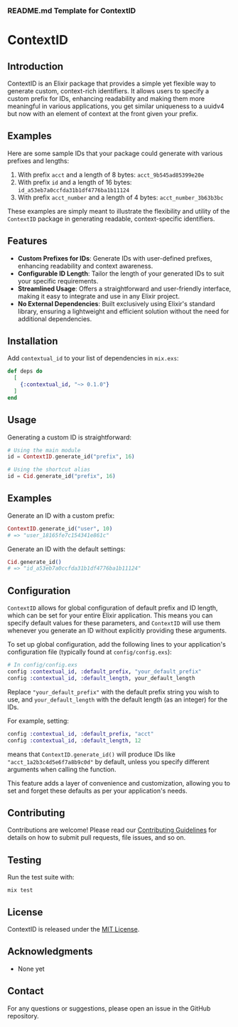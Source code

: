 ### README.md Template for ContextID

# ContextID

## Introduction
ContextID is an Elixir package that provides a simple yet flexible way to generate custom, context-rich identifiers. It allows users to specify a custom prefix for IDs, enhancing readability and making them more meaningful in various applications, you get similar uniqueness to a uuidv4 but now with an element of context at the front given your prefix.


## Examples
Here are some sample IDs that your package could generate with various prefixes and lengths:

1. With prefix `acct` and a length of 8 bytes: `acct_9b545ad85399e20e`
2. With prefix `id` and a length of 16 bytes: `id_a53eb7a0ccfda31b1df4776ba1b11124`
3. With prefix `acct_number` and a length of 4 bytes: `acct_number_3b63b3bc`

These examples are simply meant to illustrate the flexibility and utility of the `ContextID` package in generating readable, context-specific identifiers.

## Features

- **Custom Prefixes for IDs**: Generate IDs with user-defined prefixes, enhancing readability and context awareness.
- **Configurable ID Length**: Tailor the length of your generated IDs to suit your specific requirements.
- **Streamlined Usage**: Offers a straightforward and user-friendly interface, making it easy to integrate and use in any Elixir project.
- **No External Dependencies**: Built exclusively using Elixir's standard library, ensuring a lightweight and efficient solution without the need for additional dependencies.


## Installation
Add `contextual_id` to your list of dependencies in `mix.exs`:

```elixir
def deps do
  [
    {:contextual_id, "~> 0.1.0"}
  ]
end
```

## Usage
Generating a custom ID is straightforward:

```elixir
# Using the main module
id = ContextID.generate_id("prefix", 16)

# Using the shortcut alias
id = Cid.generate_id("prefix", 16)
```

## Examples
Generate an ID with a custom prefix:

```elixir
ContextID.generate_id("user", 10)
# => "user_18165fe7c154341e861c"
```

Generate an ID with the default settings:

```elixir
Cid.generate_id()
# => "id_a53eb7a0ccfda31b1df4776ba1b11124"
```

## Configuration

`ContextID` allows for global configuration of default prefix and ID length, which can be set for your entire Elixir application. This means you can specify default values for these parameters, and `ContextID` will use them whenever you generate an ID without explicitly providing these arguments.

To set up global configuration, add the following lines to your application's configuration file (typically found at `config/config.exs`):

```elixir
# In config/config.exs
config :contextual_id, :default_prefix, "your_default_prefix"
config :contextual_id, :default_length, your_default_length
```

Replace `"your_default_prefix"` with the default prefix string you wish to use, and `your_default_length` with the default length (as an integer) for the IDs.

For example, setting:

```elixir
config :contextual_id, :default_prefix, "acct"
config :contextual_id, :default_length, 12
```

means that `ContextID.generate_id()` will produce IDs like `"acct_1a2b3c4d5e6f7a8b9c0d"` by default, unless you specify different arguments when calling the function.

This feature adds a layer of convenience and customization, allowing you to set and forget these defaults as per your application's needs.

## Contributing
Contributions are welcome! Please read our [Contributing Guidelines](CONTRIBUTING.md) for details on how to submit pull requests, file issues, and so on.

## Testing
Run the test suite with:

```shell
mix test
```

## License
ContextID is released under the [MIT License](LICENSE).

## Acknowledgments
- None yet

## Contact
For any questions or suggestions, please open an issue in the GitHub repository.